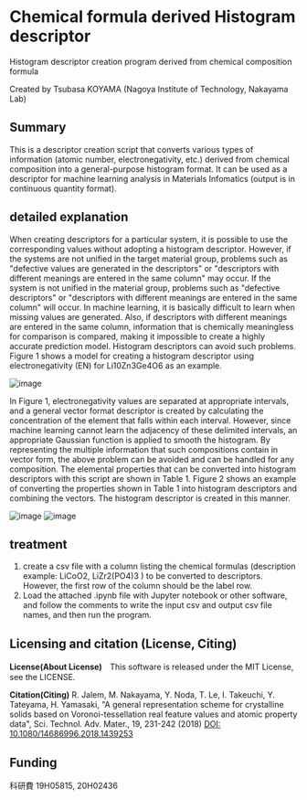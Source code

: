 # Chemical formula derived Histogram descriptor

Histogram descriptor creation program derived from chemical composition formula

Created by Tsubasa KOYAMA (Nagoya Institute of Technology, Nakayama Lab)


## Summary
This is a descriptor creation script that converts various types of information (atomic number, electronegativity, etc.) derived from chemical composition into a general-purpose histogram format. It can be used as a descriptor for machine learning analysis in Materials Infomatics (output is in continuous quantity format).

## detailed explanation
When creating descriptors for a particular system, it is possible to use the corresponding values without adopting a histogram descriptor. However, if the systems are not unified in the target material group, problems such as "defective values are generated in the descriptors" or "descriptors with different meanings are entered in the same column" may occur. If the system is not unified in the material group, problems such as "defective descriptors" or "descriptors with different meanings are entered in the same column" will occur. In machine learning, it is basically difficult to learn when missing values are generated. Also, if descriptors with different meanings are entered in the same column, information that is chemically meaningless for comparison is compared, making it impossible to create a highly accurate prediction model. Histogram descriptors can avoid such problems. Figure 1 shows a model for creating a histogram descriptor using electronegativity (EN) for Li10Zn3Ge4O6 as an example.

![image](https://user-images.githubusercontent.com/106161035/179660726-05805eea-46f3-407f-8a4c-46d5e0ec1325.png)

In Figure 1, electronegativity values are separated at appropriate intervals, and a general vector format descriptor is created by calculating the concentration of the element that falls within each interval. However, since machine learning cannot learn the adjacency of these delimited intervals, an appropriate Gaussian function is applied to smooth the histogram. By representing the multiple information that such compositions contain in vector form, the above problem can be avoided and can be handled for any composition. The elemental properties that can be converted into histogram descriptors with this script are shown in Table 1. Figure 2 shows an example of converting the properties shown in Table 1 into histogram descriptors and combining the vectors. The histogram descriptor is created in this manner.

![image](https://user-images.githubusercontent.com/106161035/179660789-8307643e-cf73-4128-ab5a-0916b501c481.png)
![image](https://user-images.githubusercontent.com/106161035/179660851-be54716f-4e81-47e1-a336-797c11b5581d.png)


## treatment
1. create a csv file with a column listing the chemical formulas (description example: LiCoO2, LiZr2(PO4)3 ) to be converted to descriptors. However, the first row of the column should be the label row.
2. Load the attached .ipynb file with Jupyter notebook or other software, and follow the comments to write the input csv and output csv file names, and then run the program.


## Licensing and citation  (License, Citing)
**License(About License)**　This software is released under the MIT License, see the LICENSE.

**Citation(Citing)**  R. Jalem, M. Nakayama, Y. Noda, T. Le, I. Takeuchi, Y. Tateyama, H. Yamasaki, "A general representation scheme for crystalline solids based on Voronoi-tessellation real feature values and atomic property data", Sci. Technol. Adv. Mater., 19, 231-242 (2018) [DOI: 10.1080/14686996.2018.1439253](https://doi.org/10.1080/14686996.2018.1439253)

## Funding
科研費  19H05815, 20H02436
